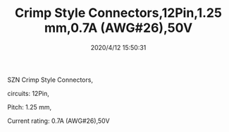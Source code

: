 ﻿---
layout: post 
title: Crimp Style Connectors,12Pin,1.25 mm,0.7A (AWG#26),50V
tags: FN125
categories: wire-harness
overview: SZN Crimp Style Connectors,12Pin,1.5 mm,0.7A (AWG#26),50V
series: FN125
part_number: SZN-002T-P0.7K
thumb_img: static/202007/321-thumb-20200703122759.jpg
small_img: static/202007/321-20200703122759.jpg
date: 2020/4/12 15:50:31
---


<p>
	SZN Crimp Style Connectors,
</p>
<p>
	circuits: 12Pin,
</p>
<p>
	Pitch: 1.25 mm,
</p>
<p>
	Current rating: 0.7A (AWG#26),50V
</p>

